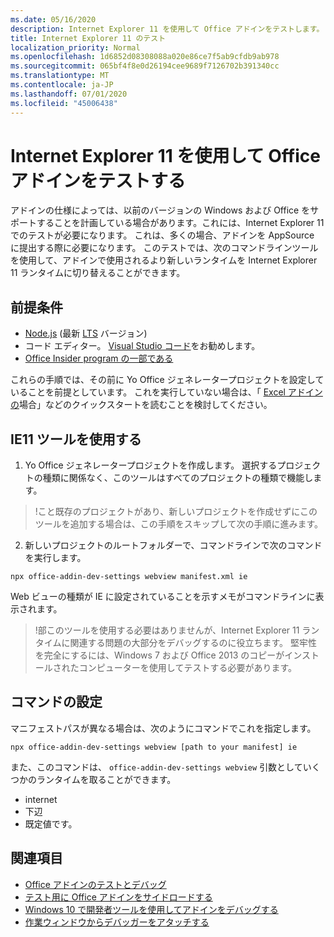 ```yaml
---
ms.date: 05/16/2020
description: Internet Explorer 11 を使用して Office アドインをテストします。
title: Internet Explorer 11 のテスト
localization_priority: Normal
ms.openlocfilehash: 1d6852d08308088a020e86ce7f5ab9cfdb9ab978
ms.sourcegitcommit: 065bf4f8e0d26194cee9689f7126702b391340cc
ms.translationtype: MT
ms.contentlocale: ja-JP
ms.lasthandoff: 07/01/2020
ms.locfileid: "45006438"
---
```

# <a name="test-your-office-add-in-using-internet-explorer-11"></a>Internet Explorer 11 を使用して Office アドインをテストする

アドインの仕様によっては、以前のバージョンの Windows および Office をサポートすることを計画している場合があります。これには、Internet Explorer 11 でのテストが必要になります。 これは、多くの場合、アドインを AppSource に提出する際に必要になります。 このテストでは、次のコマンドラインツールを使用して、アドインで使用されるより新しいランタイムを Internet Explorer 11 ランタイムに切り替えることができます。

## <a name="pre-requisites"></a>前提条件

- [Node.js](https://nodejs.org/) (最新 [LTS](https://nodejs.org/about/releases) バージョン)
- コード エディター。 [Visual Studio コード](https://code.visualstudio.com/)をお勧めします。
- [Office Insider program の一部である](https://insider.office.com)

これらの手順では、その前に Yo Office ジェネレータープロジェクトを設定していることを前提としています。 これを実行していない場合は、「 [Excel アドインの](../quickstarts/excel-quickstart-jquery.md)場合」などのクイックスタートを読むことを検討してください。

## <a name="using-ie11-tooling"></a>IE11 ツールを使用する

1. Yo Office ジェネレータープロジェクトを作成します。 選択するプロジェクトの種類に関係なく、このツールはすべてのプロジェクトの種類で機能します。

> !こと既存のプロジェクトがあり、新しいプロジェクトを作成せずにこのツールを追加する場合は、この手順をスキップして次の手順に進みます。 

2. 新しいプロジェクトのルートフォルダーで、コマンドラインで次のコマンドを実行します。

```command&nbsp;line
npx office-addin-dev-settings webview manifest.xml ie
```
Web ビューの種類が IE に設定されていることを示すメモがコマンドラインに表示されます。

> !部このツールを使用する必要はありませんが、Internet Explorer 11 ランタイムに関連する問題の大部分をデバッグするのに役立ちます。 堅牢性を完全にするには、Windows 7 および Office 2013 のコピーがインストールされたコンピューターを使用してテストする必要があります。

## <a name="command-settings"></a>コマンドの設定

マニフェストパスが異なる場合は、次のようにコマンドでこれを指定します。

`npx office-addin-dev-settings webview [path to your manifest] ie`

また、このコマンドは、 `office-addin-dev-settings webview` 引数としていくつかのランタイムを取ることができます。

- internet
- 下辺
- 既定値です。

## <a name="see-also"></a>関連項目
* [Office アドインのテストとデバッグ](test-debug-office-add-ins.md)
* [テスト用に Office アドインをサイドロードする](create-a-network-shared-folder-catalog-for-task-pane-and-content-add-ins.md)
* [Windows 10 で開発者ツールを使用してアドインをデバッグする](debug-add-ins-using-f12-developer-tools-on-windows-10.md)
* [作業ウィンドウからデバッガーをアタッチする](attach-debugger-from-task-pane.md)
